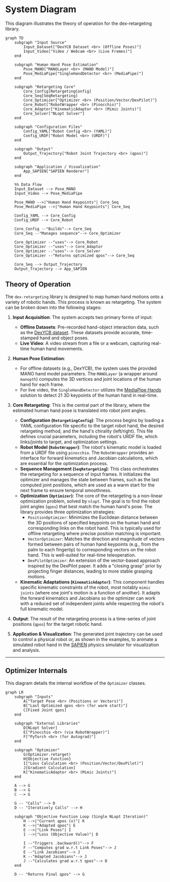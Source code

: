 # System Diagram

This diagram illustrates the theory of operation for the dex-retargeting library.

```mermaid
graph TD
    subgraph "Input Source"
        Input_Dataset["DexYCB Dataset <br> (Offline Poses)"]
        Input_Video["Video / Webcam <br> (Live Frames)"]
    end

    subgraph "Human Hand Pose Estimation"
        Pose_MANO["MANOLayer <br> (MANO Model)"]
        Pose_MediaPipe["SingleHandDetector <br> (MediaPipe)"]
    end

    subgraph "Retargeting Core"
        Core_Config[RetargetingConfig]
        Core_Seq[SeqRetargeting]
        Core_Optimizer{"Optimizer <br> (Position/Vector/DexPilot)"}
        Core_Robot["RobotWrapper <br> (Pinocchio)"]
        Core_Adaptor["KinematicAdaptor <br> (Mimic Joints)"]
        Core_Solver["NLopt Solver"]
    end

    subgraph "Configuration Files"
        Config_YAML["Robot Config <br> (YAML)"]
        Config_URDF["Robot Model <br> (URDF)"]
    end

    subgraph "Output"
        Output_Trajectory["Robot Joint Trajectory <br> (qpos)"]
    end

    subgraph "Application / Visualization"
        App_SAPIEN["SAPIEN Renderer"]
    end

    %% Data Flow
    Input_Dataset --> Pose_MANO
    Input_Video --> Pose_MediaPipe

    Pose_MANO -->|"Human Hand Keypoints"| Core_Seq
    Pose_MediaPipe -->|"Human Hand Keypoints"| Core_Seq

    Config_YAML --> Core_Config
    Config_URDF --> Core_Robot

    Core_Config --"Builds"--> Core_Seq
    Core_Seq --"Manages sequence"--> Core_Optimizer

    Core_Optimizer --"uses"--> Core_Robot
    Core_Optimizer --"uses"--> Core_Adaptor
    Core_Optimizer --"uses"--> Core_Solver
    Core_Optimizer --"Returns optimized qpos"--> Core_Seq

    Core_Seq --> Output_Trajectory
    Output_Trajectory --> App_SAPIEN

```

## Theory of Operation

The `dex-retargeting` library is designed to map human hand motions onto a variety of robotic hands. This process is known as retargeting. The system can be broken down into the following stages:

1.  **Input Acquisition**: The system accepts two primary forms of input:
    *   **Offline Datasets**: Pre-recorded hand-object interaction data, such as the [DexYCB dataset](https://dex-ycb.github.io/). These datasets provide accurate, time-stamped hand and object poses.
    *   **Live Video**: A video stream from a file or a webcam, capturing real-time human hand movements.

2.  **Human Pose Estimation**:
    *   For offline datasets (e.g., DexYCB), the system uses the provided MANO hand model parameters. The `MANOLayer` (a wrapper around `manopth`) computes the 3D vertices and joint locations of the human hand for each frame.
    *   For live video, the `SingleHandDetector` utilizes the [MediaPipe Hands](https://google.github.io/mediapipe/solutions/hands) solution to detect 21 3D keypoints of the human hand in real-time.

3.  **Core Retargeting**: This is the central part of the library, where the estimated human hand pose is translated into robot joint angles.
    *   **Configuration (`RetargetingConfig`)**: The process begins by loading a YAML configuration file specific to the target robot hand, the desired retargeting method, and the hand's chirality (left/right). This file defines crucial parameters, including the robot's URDF file, which links/joints to target, and optimization settings.
    *   **Robot Model (`RobotWrapper`)**: The robot's kinematic model is loaded from a URDF file using `pinocchio`. The `RobotWrapper` provides an interface for forward kinematics and Jacobian calculations, which are essential for the optimization process.
    *   **Sequence Management (`SeqRetargeting`)**: This class orchestrates the retargeting for a sequence of input frames. It initializes the optimizer and manages the state between frames, such as the last computed joint positions, which are used as a warm start for the next frame to ensure temporal smoothness.
    *   **Optimization (`Optimizer`)**: The core of the retargeting is a non-linear optimization problem, solved by `nlopt`. The goal is to find the robot joint angles (`qpos`) that best match the human hand's pose. The library provides three optimization strategies:
        *   `PositionOptimizer`: Minimizes the Euclidean distance between the 3D positions of specified keypoints on the human hand and corresponding links on the robot hand. This is typically used for offline retargeting where precise position matching is important.
        *   `VectorOptimizer`: Matches the direction and magnitude of vectors formed between pairs of human hand keypoints (e.g., from the palm to each fingertip) to corresponding vectors on the robot hand. This is well-suited for real-time teleoperation.
        *   `DexPilotOptimizer`: An extension of the vector-based approach inspired by the DexPilot paper. It adds a "closing grasp" prior by projecting finger distances, leading to more stable grasping motions.
    *   **Kinematic Adaptations (`KinematicAdaptor`)**: This component handles specific kinematic constraints of the robot, most notably `mimic joints` (where one joint's motion is a function of another). It adapts the forward kinematics and Jacobians so the optimizer can work with a reduced set of independent joints while respecting the robot's full kinematic model.

4.  **Output**: The result of the retargeting process is a time-series of joint positions (`qpos`) for the target robotic hand.

5.  **Application & Visualization**: The generated joint trajectory can be used to control a physical robot or, as shown in the examples, to animate a simulated robot hand in the [SAPIEN](https://sapien.ucsd.edu/) physics simulator for visualization and analysis.

---

## Optimizer Internals

This diagram details the internal workflow of the `Optimizer` classes.

```mermaid
graph LR
    subgraph "Inputs"
        A["Target Pose <br> (Positions or Vectors)"]
        B["Last Optimized qpos <br> (for warm start)"]
        C[Fixed Joint qpos]
    end

    subgraph "External Libraries"
        D[NLopt Solver]
        E["Pinocchio <br> (via RobotWrapper)"]
        F["PyTorch <br> (for Autograd)"]
    end

    subgraph "Optimizer"
        G(Optimizer.retarget)
        H{Objective Function}
        I["Loss Calculation <br> (Position/Vector/DexPilot)"]
        J[Gradient Calculation]
        K["KinematicAdaptor <br> (Mimic Joints)"]
    end

    A --> G
    B --> G
    C --> G

    G -- "Calls" --> D
    D -- "Iteratively Calls" --> H

    subgraph "Objective Function Loop (Single NLopt Iteration)"
        H -->|"Current qpos (x)"| K
        K -->|"Adapted qpos"| E
        E -->|"Link Poses"| I
        I -->|"Loss (Objective Value)"| D

        I --"Triggers .backward()"--> F
        F --"Computes grad w.r.t Link Poses"--> J
        E --"Link Jacobians"--> J
        K --"Adapted Jacobians"--> J
        J --"Calculates grad w.r.t qpos"--> D
    end

    D -- "Returns Final qpos" --> G
```
